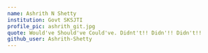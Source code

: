 ```yaml
---
name: Ashrith N Shetty 
institution: Govt SKSJTI 
profile_pic: ashrith_git.jpg 
quote: Would've Should've Could've. Didnt't!! Didn'!! Didn't!! 
github_user: Ashrith-Shetty
---
```

